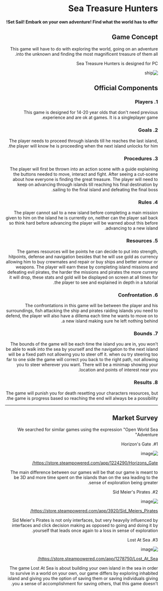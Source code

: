 <div dir='rtl' lang='he'>

# Sea Treasure Hunters

**Set Sail! Embark on your own adventure! Find what the world has to offer!**

## Game Concept

This game will have to do with exploring the world, going on an adventure into the unknown and finding the most magnificent treasure of them all.

Sea Treasure Hunters is designed for PC

![ship](https://github.com/GameCourse2024/Sea_Treasure_Hunters/assets/118755048/4842e087-6fea-40cd-9a76-48681ac07cc6)



## Official Components



### 1. Players

This game is designed for 14-20 year olds that don't need previous experience and are ok at games. It is a singleplayer game.


### 2. Goals

The player needs to proceed through islands till he reaches the last island, the player will know he is proceeding when the next island unlocks for him.



### 3. Procedures

The player will first be thrown into an action scene with a guide explaining the buttons needed to move, interact and fight. After seeing a cut-scene about how everyone is finding the great treasure. The player will need to keep on advancing through islands till reaching his final destination by sailing to the final island and defeating the final boss.



### 4. Rules

The player cannot sail to a new island before completing a main mission given to him on the island he is currently on, neither can the player sail back so think hard before advancing the player will be warned about this before advancing to a new island.


### 5. Resources

The games resources will be points he can decide to put into strength, hitpoints, defense and navigation besides that he will use gold as currency allowing him to buy crewmates and repair or buy ships and better armour or weapons. The player will earn these by completing island missions and defeating evil pirates, the harder the missions and pirates the more curreny it will drop, these stats and gold will be displayed on screen at all times for the player to see and explained in depth in a tutorial.

### 6. Confrontation

The confrontations in this game will be between the player and his surroundings, fish attacking the ship and pirates raiding islands you need to defend, the player will also have a dillema each time he wants to move on to a new island making sure he left nothing behind.




### 7. Bounds

The bounds of the game will be each time the island you are in, you won't be able to walk into the sea by yourself and the navigation to the next island will be a fixed path not allowing you to steer off it. when ou try steering too far to one side the game will correct you back to the right path, not allowing you to steer wherever you want. There will be a minimap showing your location and points of interest near you.

### 8. Results

The game will punish you for death resetting your characters resources, but the game is progress based so reaching the end will always be a possibility.

---

## Market Survey

We searched for similar games using the expression "Open World Sea Adventure"




#1. Horizon's Gate

![image](https://github.com/GameCourse2024/Sea_Treasure_Hunters/assets/118755048/d8909de6-0c32-4446-8581-6e532c72bdeb)

https://store.steampowered.com/app/1224290/Horizons_Gate/

The main difference between our games will be that our game is meant to be 3D and more time spent on the islands than on the sea leading to the sense of exploration being greater.





#2. Sid Meier's Pirates

![image](https://github.com/GameCourse2024/Sea_Treasure_Hunters/assets/118755048/c2f0e531-40cb-45d9-8527-113b83026183)

https://store.steampowered.com/app/3920/Sid_Meiers_Pirates/

Sid Meier's Pirates is not only interfaces, but very heavyily influenced by interfaces and click decision making as opposed to going and doing it by yourself that leads once again to a loss in sense of exploration.





#3. Lost At Sea

![image](https://github.com/GameCourse2024/Sea_Treasure_Hunters/assets/118755048/f0e8a4dc-0828-4e42-900b-c88d304aba4f)

https://store.steampowered.com/app/1278750/Lost_At_Sea/

The game Lost At Sea is about building your own island in the sea in order to survive in a world on your own, our game differs by exploring inhabited island and giving you the option of saving them or saving individuals giving you a sense of accomplishment for saving others, that this game doesn't.


</div>
